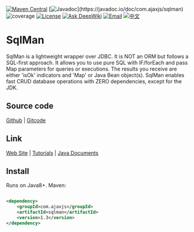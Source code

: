 [![Maven Central](https://img.shields.io/maven-central/v/com.ajaxjs/sqlman?label=Latest%20Release)](https://central.sonatype.com/artifact/com.ajaxjs/sqlman)
[![Javadoc](https://img.shields.io/badge/javadoc-1.3-brightgreen.svg?)](https://javadoc.io/doc/com.ajaxjs/sqlman)
![coverage](https://img.shields.io/badge/coverage-80%25-yellowgreen.svg?maxAge=2592000)
[![License](https://img.shields.io/badge/license-Apache--2.0-green.svg?longCache=true&style=flat)](http://www.apache.org/licenses/LICENSE-2.0.txt)
[![Ask DeepWiki](https://deepwiki.com/badge.svg)](https://deepwiki.com/lightweight-component/SqlMan)
[![Email](https://img.shields.io/badge/Contact--me-Email-orange.svg)](mailto:frank@ajaxjs.com)
[![中文](https://img.shields.io/badge/lang-中文-red)](./README.zh-CN.md)

# SqlMan

SqlMan is a lightweight wrapper over JDBC. It is NOT an ORM but follows a SQL-first approach. It allows you to use pure SQL with IF/forEach and pass Map parameters for queries or executions. The results you receive are either 'isOk' indicators and 'Map' or Java Bean object(s). SqlMan enables fast CRUD database operations with ZERO dependencies, except for the JDK.

## Source code

[Github](https://github.com/lightweight-component/SqlMan) | [Gitcode](https://gitcode.com/lightweight-component/SqlMan)

## Link

[Web Site](https://sqlman.ajaxjs.com) | [Tutorials](https://sqlman.ajaxjs.com/docs/) | [Java Documents](https://javadoc.io/doc/com.ajaxjs/sqlman) 

## Install

Runs on Java8+. Maven:

```xml

<dependency>
    <groupId>com.ajaxjs</groupId>
    <artifactId>sqlman</artifactId>
    <version>1.3</version>
</dependency>
```